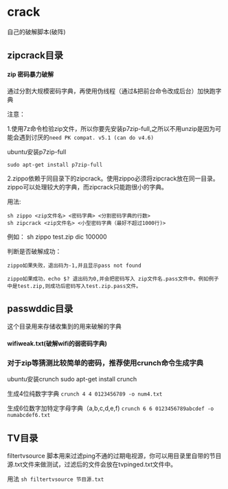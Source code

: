 # crack
自己的破解脚本(破阵)

## zipcrack目录
#### zip 密码暴力破解
通过分割大规模密码字典，再使用伪线程（通过&把前台命令改成后台）加快跑字典

注意：

1.使用7z命令检验zip文件，所以你要先安装p7zip-full,之所以不用unzip是因为可能会遇到讨厌的`need PK compat. v5.1 (can do v4.6)` 

ubuntu安装p7zip-full

`sudo apt-get install p7zip-full`


2.zippo依赖于同目录下的zipcrack。使用zippo必须将zipcrack放在同一目录。zippo可以处理较大的字典，而zipcrack只能跑很小的字典。

用法:
 
    sh zippo <zip文件名> <密码字典> <分割密码字典的行数>
    sh zipcrack <zip文件名> <小型密码字典（最好不超过1000行)>

例如：
    sh zippo test.zip dic 100000
    
判断是否破解成功：

    zippo如果失败，退出码为-1,并且显示pass not found
    
    zippo如果成功，echo $? 退出码为0,并会把密码写入 zip文件名.pass文件中。例如例子中是test.zip,则成功后密码写入test.zip.pass文件。
    
## passwddic目录
这个目录用来存储收集到的用来破解的字典
#### wifiweak.txt(破解wifi的弱密码字典)

### 对于zip等猜测比较简单的密码，推荐使用crunch命令生成字典

ubuntu安装crunch sudo apt-get install crunch

生成4位纯数字字典 `crunch 4 4 0123456789 -o num4.txt`

生成6位数字加特定字母字典（a,b,c,d,e,f) `crunch 6 6 0123456789abcdef -o numabcdef6.txt`


## TV目录
filtertvsource 脚本用来过滤ping不通的过期电视源，你可以用目录里自带的节目源.txt文件来做测试，过滤后的文件会放在tvpinged.txt文件中。

用法 `sh filtertvsource 节目源.txt`



